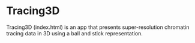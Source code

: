 # Tracing3D

Tracing3D (index.html) is an app that presents super-resolution chromatin tracing data in 3D using a ball and stick representation.
